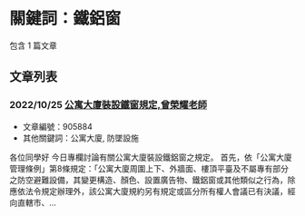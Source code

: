 # 關鍵詞：鐵鋁窗

包含 1 篇文章

## 文章列表

### 2022/10/25 [公寓大廈裝設鐵窗規定,曾榮耀老師](../../articles/905884_%E5%85%AC%E5%AF%93%E5%A4%A7%E5%BB%88%E8%A3%9D%E8%A8%AD%E9%90%B5%E7%AA%97%E8%A6%8F%E5%AE%9A%2C%E6%9B%BE%E6%A6%AE%E8%80%80%E8%80%81%E5%B8%AB.md)
- 文章編號：905884
- 其他關鍵詞：公寓大廈, 防墜設施

各位同學好 今日專欄討論有關公寓大廈裝設鐵鋁窗之規定。 首先，依「公寓大廈管理條例」第8條規定：「公寓大廈周圍上下、外牆面、樓頂平臺及不屬專有部分之防空避難設備，其變更構造、顏色、設置廣告物、鐵鋁窗或其他類似之行為，除應依法令規定辦理外，該公寓大廈規約另有規定或區分所有權人會議已有決議，經向直轄市、...
